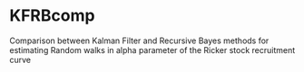 # KFRBcomp
Comparison between Kalman Filter and Recursive Bayes methods for estimating Random walks in alpha parameter of the Ricker stock recruitment curve
